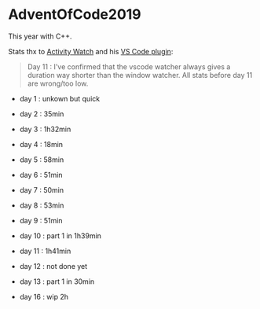 # AdventOfCode2019

This year with C++.

Stats thx to [Activity Watch](https://github.com/ActivityWatch/activitywatch) and his [VS Code plugin](https://github.com/ActivityWatch/aw-watcher-vscode/):

> Day 11 : I've confirmed that the vscode watcher always gives a duration way shorter than the window watcher. All stats before day 11 are wrong/too low.

* day 1 : unkown but quick
* day 2 : 35min
* day 3 : 1h32min
* day 4 : 18min
* day 5 : 58min
* day 6 : 51min
* day 7 : 50min
* day 8 : 53min
* day 9 : 51min
* day 10 : part 1 in 1h39min
* day 11 : 1h41min
* day 12 : not done yet
* day 13 : part 1 in 30min

* day 16 : wip 2h

